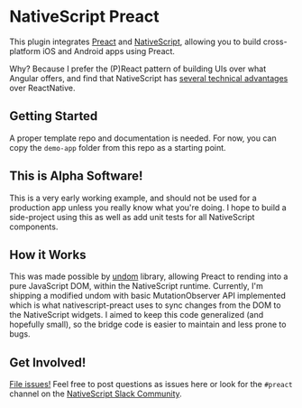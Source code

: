 # NativeScript Preact

This plugin integrates [Preact](https://preactjs.com/) and [NativeScript](https://www.nativescript.org/), allowing you to build cross-platform iOS and Android apps using Preact.

Why? Because I prefer the (P)React pattern of building UIs over what Angular offers, and find that NativeScript has [several technical advantages](https://www.quora.com/What-are-the-key-difference-between-ReactNative-and-NativeScript) over ReactNative.

## Getting Started

A proper template repo and documentation is needed. For now, you can copy the `demo-app` folder from this repo as a starting point.

## This is Alpha Software!

This is a very early working example, and should not be used for a production app unless you really know what you're doing. I hope to build a side-project using this as well as add unit tests for all NativeScript components.

## How it Works

This was made possible by [undom](https://github.com/developit/undom) library, allowing Preact to rending into a pure JavaScript DOM, within the NativeScript runtime. Currently, I'm shipping a modified undom with basic MutationObserver API implemented which is what nativescript-preact uses to sync changes from the DOM to the NativeScript widgets. I aimed to keep this code generalized (and hopefully small), so the bridge code is easier to maintain and less prone to bugs.

## Get Involved!

[File issues!](https://github.com/staydecent/nativescript-preact/issues) Feel free to post questions as issues here or look for the `#preact` channel on the [NativeScript Slack Community](https://www.nativescript.org/slack-invitation-form).
